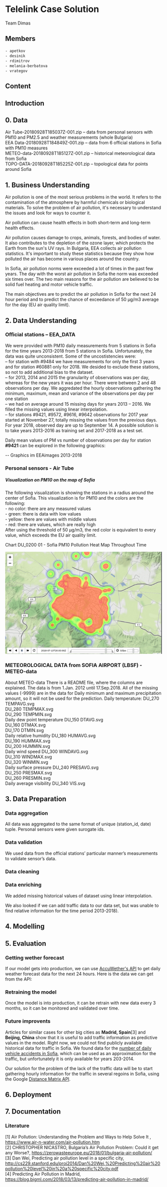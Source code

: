 #	Telelink Case Solution
Team Dimas

## Members

	- apetkov
	- desinik
	- rdimitrov
	- melania-berbatova
	- vrategov 


##	Content


##	Introduction


##	0. Data

Air Tube-20180928T185037Z-001.zip – data from personal sensors with PM10 and PM2.5 and weather measurements (whole Bulgaria)     
EEA Data-20180928T184849Z-001.zip  – data from 6 official stations in Sofia with PM10 measures      
METEO-data-20180928T185127Z-001.zip – historical meteorological data from Sofia    
TOPO-DATA-20180928T185225Z-001.zip – topological data for points around Sofia     


##	1. Business Understanding
Air pollution is one of the most serious problems in the world. It refers to the contamination of the atmosphere by harmful chemicals or biological materials. To solve the problem of air pollution, it's necessary to understand the issues and look for ways to counter it.

Air pollution can cause health effects in both short-term and long-term health effects.

Air pollution causes damage to crops, animals, forests, and bodies of water. It also contributes to the depletion of the ozone layer, which protects the Earth from the sun's UV rays.
In Bulgaria, EEA collects air pollution statistics. It's important to study these statistics because they show how polluted the air has become in various places around the country.

In Sofia, air pollution norms were exceeded a lot of times in the past few years. The day with the worst air pollution in Sofia the norm was exceeded six times over. The two main reasons for the air pollution are believed to be solid fuel heating and motor vehicle traffic.

The main objectives are to predict the air pollution in Sofia for the next 24 hour period and to predict the chance of exceedance of 50 µg/m3 average for the day (EU air quality limit).


##	2. Data Understanding

### Official stations – EEA_DATA

We were provided with PM10 daily measurements from 5 stations in Sofia for the time years 2013-2018 from 5 stations in Sofia. Unfortunately, the data was quite unconsistent. Some of the uncostistencies were:    
– for station with #9484 we have measurements for only the first 3 years and for station #60881 only for 2018. We desided to exclude these stations, so not to add additional bias to the dataset.     
– for 2013, 2014 and 2015 the granularity of observations was per day, whereas for the new years it was per hour. There were between 2 and 48 observations per day. We aggredated the hourly observations gathering the minimum, maximum, mean and  variance of the observations per day per one station      
– we had on average around 15 missing days for years 2013 – 2016. We filled the missing values using linear interpolation.      
– for stations #9421, #9572, #9616, #9642 observations for 2017 year started at November 27, totally missing the values from the previous days. For year 2018, observed day are up to September 14. A possible solution is to take years 2013-2016 as training set and 2017-2018 as a test set.      

Daily mean values of PM vs number of observations per day for station **#9421** can be explored in the following graphics:    

--  Graphics im EEAimages 2013-2018

### Personal sensors - Air Tube 

##### Visualization on PM10 on the map of Sofia

The following visualization is showing the stations in a radius around the center of Sofia. This visualization is for PM10 and the colors are the following:       
	 - no color: there are any measured values       
	 - green: there is data with low values       
	 - yellow: there are values with middle values      
	 - red: there are values, which are really high         
After using the threshold of 50 µg/m3, the red color is equivalent to every value, which exceeds the EU air quality limit.

Chart DU\_0200 01 - Sofia PM10 Pollution Heat Map Throughout Time

![2. Data Understanding/DU_400-pm10-heat-map-over-time.gif][Du_0201_01]


### METEOROLOGICAL DATA from SOFIA AIRPORT (LBSF) - METEO-data

About METEO-data
There is a README file, where the columns are explained.
The data is from 1.Jan. 2012 until 17.Sep.2018. All of the missing values (-9999) are in the data for Daily minimum and maximum precipitation amount, so it will not be used for the prediction. 
Daily temperature:
DU_270 TEMPAVG.svg	
DU_280 TEMPMAX.svg	
DU_290 TEMPMIN.svg         	
Daily dew point temperature
DU_150 DTAVG.svg	
DU_160 DTMAX.svg	
DU_170 DTMIN.svg      	
Daily relative humidity
DU_180 HUMAVG.svg	
DU_190 HUMMAX.svg	
DU_200 HUMMIN.svg           	
Daily wind speed
DU_300 WINDAVG.svg	
DU_310 WINDMAX.svg	
DU_320 WINMIN.svg         
Daily surface pressure
DU_240 PRESAVG.svg	
DU_250 PRESMAX.svg	
DU_260 PRESMIN.svg           		
Daily average visibility
DU_340 VIS.svg

##	3. Data Preparation

### Data aggregation

All data was aggregated to the same format of unique (station_id, date) tuple. Personal sensors were given surogate ids.

### Data validation

We used data from the official stations’ particular manner’s measurements to validate sensor’s data.

### Data cleaning

### Data enriching

We added missing  historical values of  dataset using linear interpolation.

We also looked if we can add traffic data to our data set, but was unable to find relative information for the time period 2013-2018).


##	4. Modelling


##	5. Evaluation

### Getting wether forecast

If our model gets into production, we can use [AccuWether's API](https://developer.accuweather.com/user/) to get daily weather forecast data for the next 24 hours. Here is the data we can get from the API:

### Retraining the model

Once the model is into production, it can be retrain with new data every 3 months, so it can be monitored and validated over time.

### Future improvents

Articles for similar cases for other big cities as **Madrid, Spain**[3] and **Beijing, China** show that it is useful to add traffic information as predictive values in the model. Right now, we could not find publicly available historical data for traffic in Sofia. We found data for the [number of daily vehicle accidents in Sofia](http://opendata.yurukov.net/kat/en), which can be used as an approximation for the traffic, but unfortunately it is only available for years 203-2014.

Our solution for the problem of the lack of the traffic data will be to start  gathering hourly information for the traffic in several regoins in Sofia, using the Google [Distance Matrix API](https://developers.google.com/maps/documentation/distance-matrix/start). 

##	6. Deployment


##	7. Documentation

### Literature 

[1] Air Pollution: Understanding the Problem and Ways to Help Solve It ,  https://www.air-n-water.com/air-pollution.htm     
[2] CHRISTOPHER NICASTRO, Bulgaria’s Air Pollution Problem: Could it get any Worse?, https://zerowasteeurope.eu/2018/01/bulgaria-air-pollution/     
[3] Dan Wei, Predicting air pollution level in a specific city, http://cs229.stanford.edu/proj2014/Dan%20Wei,%20Predicting%20air%20pollution%20level%20in%20a%20specific%20city.pdf     
[4] Predicting Air Pollution in Madrid, https://blog.bigml.com/2018/03/13/predicting-air-pollution-in-madrid/      

[Du_0201_01]: https://raw.githubusercontent.com/Bugzey/Team-Midas/master/2.%20Data%20Understanding/DU_400-pm10-heat-map-over-time.gif

